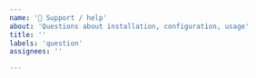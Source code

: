 ```yaml
---
name: '🛟 Support / help'
about: 'Questions about installation, configuration, usage'
title: ''
labels: 'question'
assignees: ''

---
```


